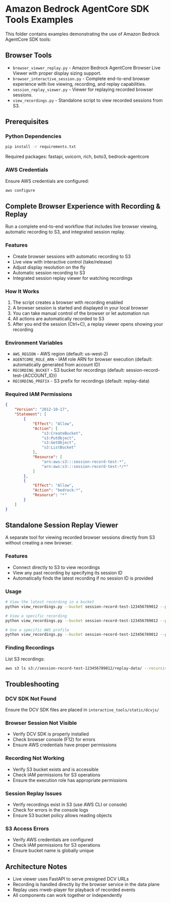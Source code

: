 # Amazon Bedrock AgentCore SDK Tools Examples

This folder contains examples demonstrating the use of Amazon Bedrock AgentCore SDK tools:

## Browser Tools

* `browser_viewer_replay.py` - Amazon Bedrock AgentCore Browser Live Viewer with proper display sizing support.
* `browser_interactive_session.py` - Complete end-to-end browser experience with live viewing, recording, and replay capabilities.
* `session_replay_viewer.py` - Viewer for replaying recorded browser sessions.
* `view_recordings.py` - Standalone script to view recorded sessions from S3.

## Prerequisites

### Python Dependencies
```bash
pip install -r requirements.txt
```

Required packages: fastapi, uvicorn, rich, boto3, bedrock-agentcore

### AWS Credentials
Ensure AWS credentials are configured:
```bash
aws configure
```

## Complete Browser Experience with Recording & Replay

Run a complete end-to-end workflow that includes live browser viewing, automatic recording to S3, and integrated session replay.

### Features
- Create browser sessions with automatic recording to S3
- Live view with interactive control (take/release)
- Adjust display resolution on the fly
- Automatic session recording to S3
- Integrated session replay viewer for watching recordings

### How It Works
1. The script creates a browser with recording enabled
2. A browser session is started and displayed in your local browser
3. You can take manual control of the browser or let automation run
4. All actions are automatically recorded to S3
5. After you end the session (Ctrl+C), a replay viewer opens showing your recording

### Environment Variables
- `AWS_REGION` - AWS region (default: us-west-2)
- `AGENTCORE_ROLE_ARN` - IAM role ARN for browser execution (default: automatically generated from account ID)
- `RECORDING_BUCKET` - S3 bucket for recordings (default: session-record-test-{ACCOUNT_ID})
- `RECORDING_PREFIX` - S3 prefix for recordings (default: replay-data)

### Required IAM Permissions
```json
{
    "Version": "2012-10-17",
    "Statement": [
        {
            "Effect": "Allow",
            "Action": [
                "s3:CreateBucket",
                "s3:PutObject",
                "s3:GetObject",
                "s3:ListBucket"
            ],
            "Resource": [
                "arn:aws:s3:::session-record-test-*",
                "arn:aws:s3:::session-record-test-*/*"
            ]
        },
        {
            "Effect": "Allow",
            "Action": "bedrock:*",
            "Resource": "*"
        }
    ]
}
```

## Standalone Session Replay Viewer

A separate tool for viewing recorded browser sessions directly from S3 without creating a new browser.

### Features
- Connect directly to S3 to view recordings
- View any past recording by specifying its session ID
- Automatically finds the latest recording if no session ID is provided

### Usage

```bash
# View the latest recording in a bucket
python view_recordings.py --bucket session-record-test-123456789012 --prefix replay-data

# View a specific recording
python view_recordings.py --bucket session-record-test-123456789012 --prefix replay-data --session 01JZVDG02M8MXZY2N7P3PKDQ74

# Use a specific AWS profile
python view_recordings.py --bucket session-record-test-123456789012 --prefix replay-data --profile my-profile
```

### Finding Recordings

List S3 recordings:
```bash
aws s3 ls s3://session-record-test-123456789012/replay-data/ --recursive
```

## Troubleshooting

### DCV SDK Not Found
Ensure the DCV SDK files are placed in `interactive_tools/static/dcvjs/`

### Browser Session Not Visible
- Verify DCV SDK is properly installed
- Check browser console (F12) for errors
- Ensure AWS credentials have proper permissions

### Recording Not Working
- Verify S3 bucket exists and is accessible
- Check IAM permissions for S3 operations
- Ensure the execution role has appropriate permissions

### Session Replay Issues
- Verify recordings exist in S3 (use AWS CLI or console)
- Check for errors in the console logs
- Ensure S3 bucket policy allows reading objects

### S3 Access Errors
- Verify AWS credentials are configured
- Check IAM permissions for S3 operations
- Ensure bucket name is globally unique

## Architecture Notes
- Live viewer uses FastAPI to serve presigned DCV URLs
- Recording is handled directly by the browser service in the data plane
- Replay uses rrweb-player for playback of recorded events
- All components can work together or independently
